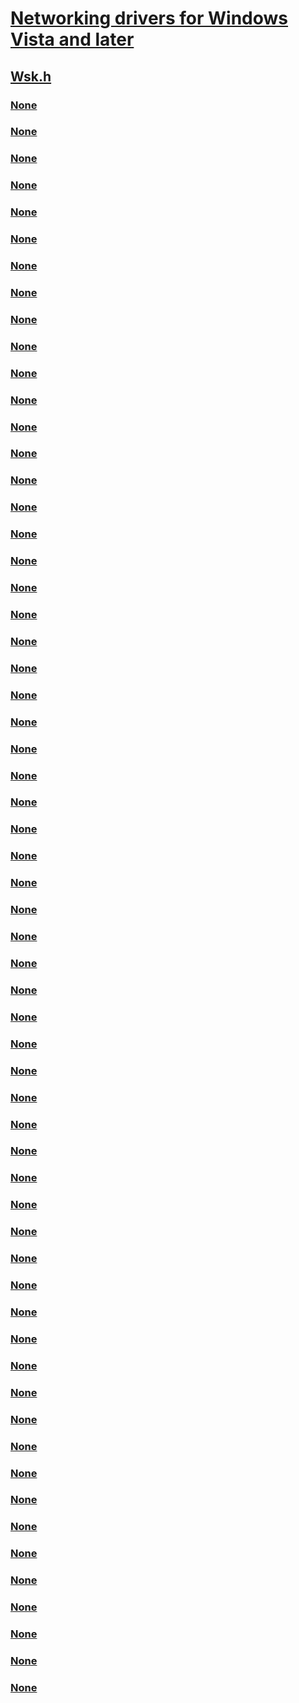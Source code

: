 # [Networking drivers for Windows Vista and later](../_netvista/index.md)
## [Wsk.h](index.md)
### [None](../wsk/nc-wsk-pfn_wsk_abort_event.md)
### [None](../wsk/nc-wsk-pfn_wsk_accept.md)
### [None](../wsk/nc-wsk-pfn_wsk_accept_event.md)
### [None](../wsk/nc-wsk-pfn_wsk_bind.md)
### [None](../wsk/nc-wsk-pfn_wsk_client_event.md)
### [None](../wsk/nc-wsk-pfn_wsk_close_socket.md)
### [None](../wsk/nc-wsk-pfn_wsk_connect.md)
### [None](../wsk/nc-wsk-pfn_wsk_connect_ex.md)
### [None](../wsk/nc-wsk-pfn_wsk_control_client.md)
### [None](../wsk/nc-wsk-pfn_wsk_control_socket.md)
### [None](../wsk/nc-wsk-pfn_wsk_disconnect.md)
### [None](../wsk/nc-wsk-pfn_wsk_disconnect_event.md)
### [None](../wsk/nc-wsk-pfn_wsk_free_address_info.md)
### [None](../wsk/nc-wsk-pfn_wsk_get_address_info.md)
### [None](../wsk/nc-wsk-pfn_wsk_get_local_address.md)
### [None](../wsk/nc-wsk-pfn_wsk_get_name_info.md)
### [None](../wsk/nc-wsk-pfn_wsk_get_remote_address.md)
### [None](../wsk/nc-wsk-pfn_wsk_inspect_complete.md)
### [None](../wsk/nc-wsk-pfn_wsk_inspect_event.md)
### [None](../wsk/nc-wsk-pfn_wsk_listen.md)
### [None](../wsk/nc-wsk-pfn_wsk_receive.md)
### [None](../wsk/nc-wsk-pfn_wsk_receive_event.md)
### [None](../wsk/nc-wsk-pfn_wsk_receive_from.md)
### [None](../wsk/nc-wsk-pfn_wsk_receive_from_event.md)
### [None](../wsk/nc-wsk-pfn_wsk_send.md)
### [None](../wsk/nc-wsk-pfn_wsk_send_backlog_event.md)
### [None](../wsk/nc-wsk-pfn_wsk_send_to.md)
### [None](../wsk/nc-wsk-pfn_wsk_socket.md)
### [None](../wsk/nc-wsk-pfn_wsk_socket_connect.md)
### [None](../wsk/nf-wsk-wskcaptureprovidernpi.md)
### [None](../wsk/nf-wsk-wskderegister.md)
### [None](../wsk/nf-wsk-wskqueryprovidercharacteristics.md)
### [None](../wsk/nf-wsk-wskregister.md)
### [None](../wsk/nf-wsk-wskreleaseprovidernpi.md)
### [None](../wsk/ns-wsk-_wsk_buf.md)
### [None](../wsk/ns-wsk-_wsk_client_connection_dispatch.md)
### [None](../wsk/ns-wsk-_wsk_client_datagram_dispatch.md)
### [None](../wsk/ns-wsk-_wsk_client_dispatch.md)
### [None](../wsk/ns-wsk-_wsk_client_listen_dispatch.md)
### [None](../wsk/ns-wsk-_wsk_client_npi.md)
### [None](../wsk/ns-wsk-_wsk_client_stream_dispatch.md)
### [None](../wsk/ns-wsk-_wsk_datagram_indication.md)
### [None](../wsk/ns-wsk-_wsk_data_indication.md)
### [None](../wsk/ns-wsk-_wsk_event_callback_control.md)
### [None](../wsk/ns-wsk-_wsk_extension_control_in.md)
### [None](../wsk/ns-wsk-_wsk_extension_control_out.md)
### [None](../wsk/ns-wsk-_wsk_inspect_id.md)
### [None](../wsk/ns-wsk-_wsk_provider_basic_dispatch.md)
### [None](../wsk/ns-wsk-_wsk_provider_characteristics.md)
### [None](../wsk/ns-wsk-_wsk_provider_connection_dispatch.md)
### [None](../wsk/ns-wsk-_wsk_provider_datagram_dispatch.md)
### [None](../wsk/ns-wsk-_wsk_provider_dispatch.md)
### [None](../wsk/ns-wsk-_wsk_provider_listen_dispatch.md)
### [None](../wsk/ns-wsk-_wsk_provider_npi.md)
### [None](../wsk/ns-wsk-_wsk_provider_stream_dispatch.md)
### [None](../wsk/ns-wsk-_wsk_registration.md)
### [None](../wsk/ns-wsk-_wsk_socket.md)
### [None](../wsk/ns-wsk-_wsk_tdi_map.md)
### [None](../wsk/ns-wsk-_wsk_tdi_map_info.md)
### [None](../wsk/ns-wsk-_wsk_transport.md)
